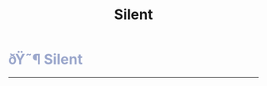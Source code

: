 ﻿---
lang: en-US
title: Silent
prev:
next:
---

# <font color="#9aa6cb">ðŸ˜¶ <b>Silent</b></font> <Badge text="Helpful" type="tip" vertical="middle"/>
---

